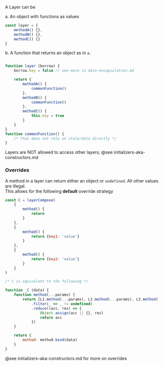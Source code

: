 A Layer can be 

a. An object with functions as values

```javascript
const layer = {
    methodA() {},
    methodB() {},
    methodC() {}
}
```

b. A function that returns an object as in `a.`
```javascript

function layer (borrow) {
    borrow.key = false // see more in data-encapsulation.md

    return {
        methodA() {
            commonFunction()
        },
        methodB() {
            commonFunction()
        },
        methodC() {
            this.key = true
        }
    }
}
function commonFunction() {
    /* that does not rely on state/data directly */
}

```

Layers are NOT allowed to access other layers; @see initializers-aka-constructors.md

### Overrides

A method in a layer can return either an object or `undefined`. All other values are illegal.  
This allows for the following **default** override strategy

```javascript
const C = layerCompose(
    {
        method() {
            return
        }   
    },
    {
        method() {
            return {key1: 'value'}
        }   
    },
    {
        method() {
            return {key2: 'value'}
        }   
    }
)

/* C is equivalent to the following */

function _C (data) {
    function method(...params) {
        return [L1.method(...params), L2.method(...params), L3.method(...params)]
            .filter(_ => _ != undefined)
            .reduce((acc, res) => {
                Object.assign(acc || {}, res)
                return acc
            })
    }

    return {
        method: method.bind(data)
    }
}
```

@see initializers-aka-constructors.md for more on overrides
